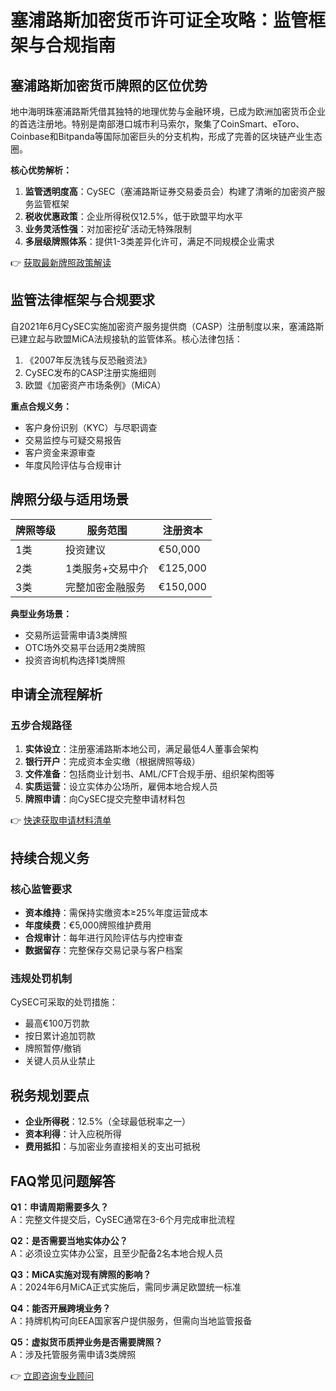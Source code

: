 # 塞浦路斯加密货币许可证全攻略：监管框架与合规指南

## 塞浦路斯加密货币牌照的区位优势
地中海明珠塞浦路斯凭借其独特的地理优势与金融环境，已成为欧洲加密货币企业的首选注册地。特别是南部港口城市利马索尔，聚集了CoinSmart、eToro、Coinbase和Bitpanda等国际加密巨头的分支机构，形成了完善的区块链产业生态圈。

**核心优势解析：**
1. **监管透明度高**：CySEC（塞浦路斯证券交易委员会）构建了清晰的加密资产服务监管框架
2. **税收优惠政策**：企业所得税仅12.5%，低于欧盟平均水平
3. **业务灵活性强**：对加密挖矿活动无特殊限制
4. **多层级牌照体系**：提供1-3类差异化许可，满足不同规模企业需求

👉 [获取最新牌照政策解读](https://bit.ly/okx_welcome)

## 监管法律框架与合规要求
自2021年6月CySEC实施加密资产服务提供商（CASP）注册制度以来，塞浦路斯已建立起与欧盟MiCA法规接轨的监管体系。核心法律包括：

1. 《2007年反洗钱与反恐融资法》
2. CySEC发布的CASP注册实施细则
3. 欧盟《加密资产市场条例》（MiCA）

**重点合规义务：**
- 客户身份识别（KYC）与尽职调查
- 交易监控与可疑交易报告
- 客户资金来源审查
- 年度风险评估与合规审计

## 牌照分级与适用场景
| 牌照等级 | 服务范围 | 注册资本 |
|----------|----------|----------|
| 1类 | 投资建议 | €50,000 |
| 2类 | 1类服务+交易中介 | €125,000 |
| 3类 | 完整加密金融服务 | €150,000 |

**典型业务场景：**
- 交易所运营需申请3类牌照
- OTC场外交易平台适用2类牌照
- 投资咨询机构选择1类牌照

## 申请全流程解析
### 五步合规路径
1. **实体设立**：注册塞浦路斯本地公司，满足最低4人董事会架构
2. **银行开户**：完成资本金实缴（根据牌照等级）
3. **文件准备**：包括商业计划书、AML/CFT合规手册、组织架构图等
4. **实质运营**：设立实体办公场所，雇佣本地合规人员
5. **牌照申请**：向CySEC提交完整申请材料包

👉 [快速获取申请材料清单](https://bit.ly/okx_welcome)

## 持续合规义务
### 核心监管要求
- **资本维持**：需保持实缴资本≥25%年度运营成本
- **年度续费**：€5,000牌照维护费用
- **合规审计**：每年进行风险评估与内控审查
- **数据留存**：完整保存交易记录与客户档案

### 违规处罚机制
CySEC可采取的处罚措施：
- 最高€100万罚款
- 按日累计追加罚款
- 牌照暂停/撤销
- 关键人员从业禁止

## 税务规划要点
- **企业所得税**：12.5%（全球最低税率之一）
- **资本利得**：计入应税所得
- **费用抵扣**：与加密业务直接相关的支出可抵税

## FAQ常见问题解答
**Q1：申请周期需要多久？**  
A：完整文件提交后，CySEC通常在3-6个月完成审批流程

**Q2：是否需要当地实体办公？**  
A：必须设立实体办公室，且至少配备2名本地合规人员

**Q3：MiCA实施对现有牌照的影响？**  
A：2024年6月MiCA正式实施后，需同步满足欧盟统一标准

**Q4：能否开展跨境业务？**  
A：持牌机构可向EEA国家客户提供服务，但需向当地监管报备

**Q5：虚拟货币质押业务是否需要牌照？**  
A：涉及托管服务需申请3类牌照

👉 [立即咨询专业顾问](https://bit.ly/okx_welcome)